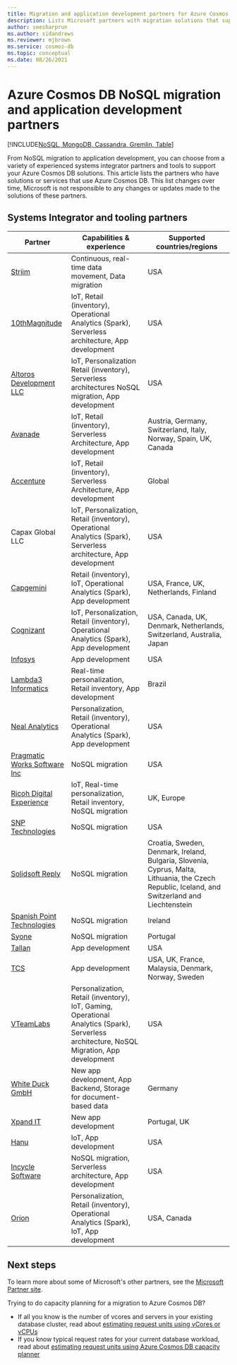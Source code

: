 ```yaml
---
title: Migration and application development partners for Azure Cosmos DB 
description: Lists Microsoft partners with migration solutions that support Azure Cosmos DB.
author: seesharprun
ms.author: sidandrews
ms.reviewer: mjbrown
ms.service: cosmos-db
ms.topic: conceptual
ms.date: 08/26/2021
---
```


# Azure Cosmos DB NoSQL migration and application development partners
[!INCLUDE[NoSQL, MongoDB, Cassandra, Gremlin, Table](includes/appliesto-nosql-mongodb-cassandra-gremlin-table.md)]

From NoSQL migration to application development, you can choose from a variety of experienced systems integrator partners and tools to support your Azure Cosmos DB solutions. This article lists the partners who have solutions or services that use Azure Cosmos DB. This list changes over time, Microsoft is not responsible to any changes or updates made to the solutions of these partners.

## Systems Integrator and tooling partners

|**Partner**  |**Capabilities & experience**  |**Supported countries/regions**  |
|---------|---------|---------|
|[Striim](https://www.striim.com/)    |  Continuous, real-time data movement, Data migration|   USA   |
| [10thMagnitude](https://www.10thmagnitude.com/) | IoT, Retail (inventory), Operational Analytics (Spark), Serverless architecture, App development | USA |
|[Altoros Development LLC](https://www.altoros.com/)  |  IoT, Personalization Retail (inventory), Serverless architectures NoSQL migration, App development|   USA |
|[Avanade](https://www.avanade.com/) | IoT, Retail (inventory), Serverless Architecture, App development | Austria, Germany, Switzerland, Italy, Norway, Spain, UK, Canada |
|[Accenture](https://www.accenture.com/) | IoT, Retail (inventory), Serverless Architecture, App development |Global|
|Capax Global LLC | IoT, Personalization, Retail (inventory), Operational Analytics (Spark), Serverless architecture, App development|    USA     |  
| [Capgemini](https://www.capgemini.com/) | Retail (inventory), IoT, Operational Analytics (Spark), App development | USA, France, UK, Netherlands, Finland  |
| [Cognizant](https://www.cognizant.com/) | IoT, Personalization, Retail (inventory), Operational Analytics  (Spark), App development |USA, Canada, UK, Denmark, Netherlands, Switzerland, Australia, Japan |
|[Infosys](https://www.infosys.com/)     | App development      |    USA    |  
| [Lambda3 Informatics](https://www.lambda3.com.br/) | Real-time personalization, Retail inventory, App development | Brazil|
|[Neal Analytics](https://www.nealanalytics.com/)    |     Personalization, Retail (inventory), Operational Analytics (Spark), App development  |    USA     |  
|[Pragmatic Works Software Inc](https://www.pragmaticworks.com/)    |   NoSQL migration      |   USA      |
| [Ricoh Digital Experience](https://www.ricoh-europe.com/contact-us) | IoT, Real-time personalization, Retail inventory, NoSQL migration | UK, Europe  |
|[SNP Technologies](https://www.snp.com/) | NoSQL migration| USA |
| [Solidsoft Reply](https://www.reply.com/solidsoft-reply/) | NoSQL migration | Croatia, Sweden, Denmark, Ireland, Bulgaria, Slovenia, Cyprus, Malta, Lithuania, the Czech Republic, Iceland, and Switzerland and Liechtenstein|
| [Spanish Point Technologies](https://www.spanishpoint.ie/) | NoSQL migration| Ireland|
| [Syone](https://www.syone.com/) | NoSQL migration| Portugal|
|[Tallan](https://www.tallan.com/)    |  App development      |    USA     |
| [TCS](https://www.tcs.com/) | App development | USA, UK, France, Malaysia, Denmark, Norway, Sweden|
|[VTeamLabs](https://www.vteamlabs.com/)    | Personalization, Retail (inventory), IoT, Gaming, Operational Analytics (Spark), Serverless architecture, NoSQL Migration, App development       |  USA      |  
| [White Duck GmbH](https://whiteduck.de/en/) |New app development, App Backend, Storage for document-based data| Germany |
| [Xpand IT](https://www.xpand-it.com/) | New app development | Portugal, UK|
| [Hanu](https://hanu.com/) | IoT, App development | USA|
| [Incycle Software](https://www.incyclesoftware.com/) | NoSQL migration, Serverless architecture, App development| USA|
| [Orion](https://www.orioninc.com/) | Personalization, Retail (inventory), Operational Analytics (Spark), IoT, App development| USA, Canada|

## Next steps

To learn more about some of Microsoft's other partners, see the [Microsoft Partner site](https://partner.microsoft.com/).

Trying to do capacity planning for a migration to Azure Cosmos DB?
* If all you know is the number of vcores and servers in your existing database cluster, read about [estimating request units using vCores or vCPUs](convert-vcore-to-request-unit.md) 
* If you know typical request rates for your current database workload, read about [estimating request units using Azure Cosmos DB capacity planner](estimate-ru-with-capacity-planner.md)
